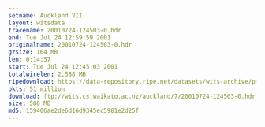 ```yaml
---
setname: Auckland VII
layout: witsdata
tracename: 20010724-124503-0.hdr
end: Tue Jul 24 12:59:59 2001
originalname: 20010724-124503-0.hdr
gzsize: 164 MB
len: 0:14:57
start: Tue Jul 24 12:45:03 2001
totalwirelen: 2,588 MB
ripedownload: https://data-repository.ripe.net/datasets/wits-archive/pma/long/auck/7//20010724-124503-0.hdr.gz
pkts: 51 million
download: ftp://wits.cs.waikato.ac.nz/auckland/7/20010724-124503-0.hdr.gz
size: 586 MB
md5: 159406ae2de6d16d9345ec5981e2d25f
---
```

